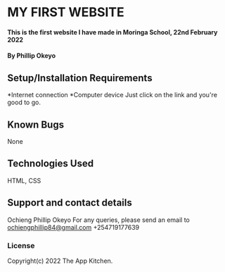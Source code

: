 # MY FIRST WEBSITE
#### This is the first website I have made in Moringa School, 22nd February 2022
#### By **Phillip Okeyo**
## Setup/Installation Requirements
*Internet connection
*Computer device
Just click on the link and you're good to go.
## Known Bugs
None
## Technologies Used
HTML, CSS
## Support and contact details
Ochieng Phillip Okeyo
For any queries, please send an email to ochiengphillip84@gmail.com
+254719177639
### License
Copyright(c) 2022 The App Kitchen. 
